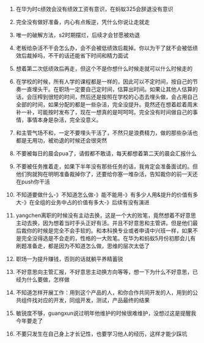 1. 在华为时c绩效会没有绩效工资有意识，在蚂蚁325会辞退没有意识



2. 完全没有做好准备，内心有点叛逆，凭什么你说让走就走
2. 唯一的破解方法，s2时期摆烂，后续才会甘愿被劝退
2. 老板给杂活不干会怎么办，会不会被低绩效后裁掉。你以为干了就不会被低绩效后裁掉吗，不干的话还能省下时间和精力面试
2. 想着第二次低绩效后再走，但这个不是你想什么时候走就可以什么时候走的
2. 在学校的时候，所有人学的课程都是一样的，因此可以不定时间，按自己的节奏一直埋头干。在职场一定要自己定时间，估算出时间。如果让其他人估算的话，会压榨到很短的时间，然后还是按照在学校的心态去埋头做，会占用自己全部的时间，如果分配的都是一些杂活，完全没提升。竟然还在想着趁着周末补一补，可能按时发布了，现在一想真的是呵呵呵。完全没有时间做自己的事情，事情本身是杂活，完全没意义。
2. 和主管气场不和，一定不要埋头干活了，不然只是浪费精力，做的那些杂活也都是无用功，被劝退的时候还会很突然
2. 不要被每日的晨会pua了，请假都不敢请，每天都想着第二天的晨会汇报什么
2. 不要被任务推着走，如果下半年没有那些任务的话，我肯定会准备面试的。但他们狗就狗在明明准备裁掉你了，还要给你塞一堆杂活，告知裁你的前一天还在push你干活
2. 不知道要做什么-》不知道怎么做-》能不能用-》有多少人用&提升的价值有多大-》在全组的业务中占的价值有多大-》后续有没有演进
2. yangchen离职的时候没有主动去换，这是一个大的败笔，竟然想着不好意思主动去换，因为想着当时手头正好有活。并且不好意思和主管讲。但是他们最后裁你的时候是完全不会手软的。和本科换专业或者申请中兴班一样，如果不是完全没得选是不会走的，性格的一大败笔。在华为和蚂蚁5月份初那会儿有刷题准备走，都是因为不知道怎么做，思维的层次太低了
2. 职场一为提升赚钱，否则的话就躺平养精蓄锐
2. 不好意思向主管汇报，不好意思主动换方向等等，想一下为什么不好意思，已经为什么要做，怎样做
2. 不知道怎样开展工作：用到这个产品的人，和你合作共同开发的人，用到的公共组件找对应的开发，同组开发，测试，产品最终的结果
2. 敏锐度不够，guangxun说过明年他维护的时候很难维护，没想过这是提醒我今年要走了
2. 不要只发生在自己身上才长记性，也要学习他人的经历，这样才能少踩坑